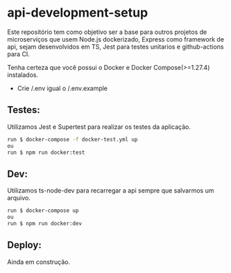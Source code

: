 # api-development-setup

Este repositório tem como objetivo ser a base para outros projetos de microserviços que usem  Node.js dockerizado, Express como framework de api, sejam desenvolvidos em TS, Jest para testes unitarios e github-actions para CI.

Tenha certeza que você possui o Docker e Docker Compose(>=1.27.4) instalados.

- Crie /.env igual o /.env.example

## Testes:

Utilizamos Jest e Supertest para realizar os testes da aplicação.

```sh
run $ docker-compose -f docker-test.yml up
ou
run $ npm run docker:test
```

## Dev:

Utilizamos ts-node-dev para recarregar a api sempre que salvarmos um arquivo.

```sh
run $ docker-compose up
ou
run $ npm run docker:dev
```

## Deploy:

Ainda em construção.
